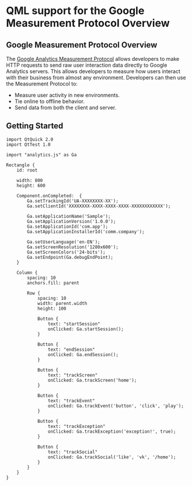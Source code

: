# QML support for the Google Measurement Protocol Overview

Google Measurement Protocol Overview
-------------

The [Google Analytics Measurement Protocol](https://developers.google.com/analytics/devguides/collection/protocol/v1/) allows developers to make HTTP requests to send raw user interaction data directly to Google Analytics servers. This allows developers to measure how users interact with their business from almost any environment. Developers can then use the Measurement Protocol to:

- Measure user activity in new environments.
- Tie online to offline behavior.
- Send data from both the client and server.

Getting Started
-------------

    import QtQuick 2.0
    import QtTest 1.0
    
    import "analytics.js" as Ga
    
    Rectangle {
        id: root
    
        width: 800
        height: 600
    
        Component.onCompleted:  {
            Ga.setTrackingId('UA-XXXXXXXX-XX');
            Ga.setClientId('XXXXXXXX-XXXX-XXXX-XXXX-XXXXXXXXXXXX');
    
            Ga.setApplicationName('Sample');
            Ga.setApplicationVersion('1.0.0');
            Ga.setApplicationId('com.app');
            Ga.setApplicationInstallerId('comm.company');
            
            Ga.setUserLanguage('en-EN');
            Ga.setScreenResolution('1280x600');
            Ga.setScreenColors('24-bits');
            Ga.setEndpoint(Ga.debugEndPoint);
        }
        
        Column {
            spacing: 10
            anchors.fill: parent
    
            Row {
                spacing: 10
                width: parent.width
                height: 100
    
                Button {
                    text: "startSession"
                    onClicked: Ga.startSession();
                }
    
                Button {
                    text: "endSession"
                    onClicked: Ga.endSession();
                }
    
                Button {
                    text: "trackScreen"
                    onClicked: Ga.trackScreen('home');
                }
    
                Button {
                    text: "trackEvent"
                    onClicked: Ga.trackEvent('button', 'click', 'play');
                }
    
                Button {
                    text: "trackException"
                    onClicked: Ga.trackException('exception!', true);
                }
    
                Button {
                    text: "trackSocial"
                    onClicked: Ga.trackSocial('like', 'vk', '/home');
                }
            }
        }
    }
